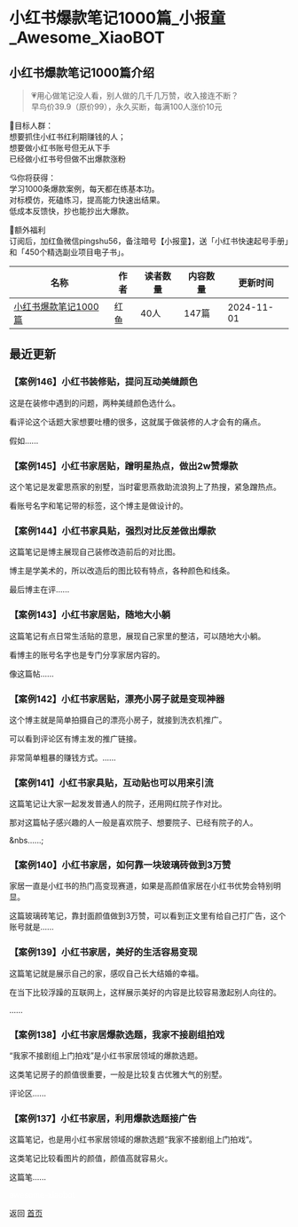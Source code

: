 # 小红书爆款笔记1000篇_小报童_Awesome_XiaoBOT

## 小红书爆款笔记1000篇介绍
> 💗用心做笔记没人看，别人做的几千几万赞，收入接连不断？    
早鸟价39.9（原价99），永久买断，每满100人涨价10元    
    
🍭目标人群：    
想要抓住小红书红利期赚钱的人；    
想要做小红书账号但无从下手    
已经做小红书号但做不出爆款涨粉    
    
💘你将获得：    
学习1000条爆款案例，每天都在练基本功。    
对标模仿，死磕练习，提高能力快速出结果。    
低成本反馈快，抄也能抄出大爆款。    
    
👋额外福利    
订阅后，加红鱼微信pingshu56，备注暗号【小报童】，送「小红书快速起号手册」和「450个精选副业项目电子书」。  
  


|名称|作者|读者数量|内容数量|更新时间|
|---|---|---|---|---|
|[小红书爆款笔记1000篇](https://xiaobot.net/p/pingshu56?refer=0b133df9-27dc-423b-8101-639049001c13)|红鱼|40人|147篇|2024-11-01|

## 最近更新
### 【案例146】小红书装修贴，提问互动美缝颜色

这是在装修中遇到的问题，两种美缝颜色选什么。



看评论这个话题大家想要吐槽的很多，这就属于做装修的人才会有的痛点。



假如......

### 【案例145】小红书家居贴，蹭明星热点，做出2w赞爆款

这个笔记是发霍思燕家的别墅，当时霍思燕救助流浪狗上了热搜，紧急蹭热点。



看账号名字和笔记带的标签，这个博主是做设计的。



### 【案例144】小红书家具贴，强烈对比反差做出爆款

这篇笔记是博主展现自己装修改造前后的对比图。



博主是学美术的，所以改造后的图比较有特点，各种颜色和线条。



最后博主在评......

### 【案例143】小红书家居贴，随地大小躺

这篇笔记有点日常生活贴的意思，展现自己家里的整洁，可以随地大小躺。



看博主的账号名字也是专门分享家居内容的。



像这篇帖......

### 【案例142】小红书家居贴，漂亮小房子就是变现神器

这个博主就是简单拍摄自己的漂亮小房子，就接到洗衣机推广。



可以看到评论区有博主发的推广链接。



非常简单粗暴的赚钱方式。......

### 【案例141】小红书家具贴，互动贴也可以用来引流

 这篇笔记让大家一起发发普通人的院子，还用网红院子作对比。



那对这篇帖子感兴趣的人一般是喜欢院子、想要院子、已经有院子的人。

&nbs......;

### 【案例140】小红书家居，如何靠一块玻璃砖做到3万赞

家居一直是小红书的热门高变现赛道，如果是高颜值家居在小红书优势会特别明显。



这篇玻璃砖笔记，靠封面颜值做到3万赞，可以看到正文里有给自己打广告，这个账号就是......

### 【案例139】小红书家居，美好的生活容易变现

这篇笔记就是展示自己的家，感叹自己长大结婚的幸福。



在当下比较浮躁的互联网上，这样展示美好的内容是比较容易激起别人向往的。



......

### 【案例138】小红书家居爆款选题，我家不接剧组拍戏

“我家不接剧组上门拍戏”是小红书家居领域的爆款选题。



这类笔记房子的颜值很重要，一般是比较复古优雅大气的别墅。



评论区......

### 【案例137】小红书家居，利用爆款选题接广告

这篇笔记，也是用小红书家居领域的爆款选题“我家不接剧组上门拍戏“。



这类笔记比较看图片的颜值，颜值高就容易火。



这篇笔......


<a href="https://github.com/Reno9527/awesome-xiaobot" style="color: white; text-decoration: none;">awesome-xiaobot</a>

返回 [首页](../README.md)
